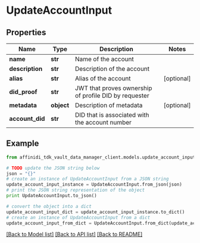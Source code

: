# UpdateAccountInput

## Properties

| Name            | Type       | Description                                           | Notes      |
| --------------- | ---------- | ----------------------------------------------------- | ---------- |
| **name**        | **str**    | Name of the account                                   |
| **description** | **str**    | Description of the account                            |
| **alias**       | **str**    | Alias of the account                                  | [optional] |
| **did_proof**   | **str**    | JWT that proves ownership of profile DID by requester |
| **metadata**    | **object** | Description of metadata                               | [optional] |
| **account_did** | **str**    | DID that is associated with the account number        |

## Example

```python
from affinidi_tdk_vault_data_manager_client.models.update_account_input import UpdateAccountInput

# TODO update the JSON string below
json = "{}"
# create an instance of UpdateAccountInput from a JSON string
update_account_input_instance = UpdateAccountInput.from_json(json)
# print the JSON string representation of the object
print UpdateAccountInput.to_json()

# convert the object into a dict
update_account_input_dict = update_account_input_instance.to_dict()
# create an instance of UpdateAccountInput from a dict
update_account_input_from_dict = UpdateAccountInput.from_dict(update_account_input_dict)
```

[[Back to Model list]](../README.md#documentation-for-models) [[Back to API list]](../README.md#documentation-for-api-endpoints) [[Back to README]](../README.md)
